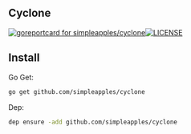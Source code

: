 ## Cyclone

[![goreportcard for simpleapples/cyclone][1]][2][![LICENSE][3]][4]


## Install

Go Get:

``` sh
go get github.com/simpleapples/cyclone
```

Dep:

``` sh
dep ensure -add github.com/simpleapples/cyclone
```

[1]: https://goreportcard.com/badge/github.com/simpleapples/cyclone
[2]: https://goreportcard.com/report/simpleapples/cyclone
[3]: https://img.shields.io/badge/license-NPL%20(The%20996%20Prohibited%20License)-blue.svg
[4]: https://github.com/996icu/996.ICU/blob/master/LICENSE
